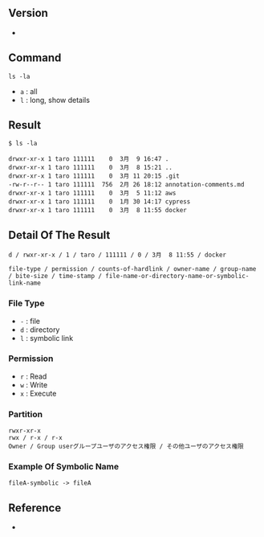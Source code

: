 ## Version
- 

## Command
```
ls -la
```
- `a` : all
- `l` : long, show details

## Result
```
$ ls -la

drwxr-xr-x 1 taro 111111    0  3月  9 16:47 .
drwxr-xr-x 1 taro 111111    0  3月  8 15:21 ..
drwxr-xr-x 1 taro 111111    0  3月 11 20:15 .git
-rw-r--r-- 1 taro 111111  756  2月 26 18:12 annotation-comments.md
drwxr-xr-x 1 taro 111111    0  3月  5 11:12 aws
drwxr-xr-x 1 taro 111111    0  1月 30 14:17 cypress
drwxr-xr-x 1 taro 111111    0  3月  8 11:55 docker
```

## Detail Of The Result
```
d / rwxr-xr-x / 1 / taro / 111111 / 0 / 3月  8 11:55 / docker

file-type / permission / counts-of-hardlink / owner-name / group-name / bite-size / time-stamp / file-name-or-directory-name-or-symbolic-link-name
```

### File Type
- `-` : file
- `d` : directory
- `l` : symbolic link

### Permission
- `r` : Read
- `w` : Write
- `x` : Execute

### Partition
```
rwxr-xr-x
rwx / r-x / r-x
Owner / Group userグループユーザのアクセス権限 / その他ユーザのアクセス権限
```

### Example Of Symbolic Name
```
fileA-symbolic -> fileA
```

## Reference
- 
